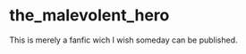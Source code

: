 the_malevolent_hero
===================

This is merely a fanfic wich I wish someday can be published.
